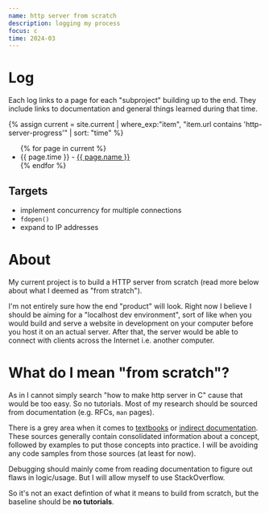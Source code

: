 ```yaml
---
name: http server from scratch
description: logging my process
focus: c
time: 2024-03
---
```


# Log

Each log links to a page for each "subproject" building up to the end. They include links to documentation and general things learned during that time.

{% assign current = site.current | where_exp:"item", "item.url contains 'http-server-progress'" | sort: "time" %}
<ul>
{% for page in current %}
    <li>
    {{ page.time }} - <a href="{{ page.url }}">{{ page.name }}</a>
    </li>
{% endfor %}
</ul>

## Targets

- implement concurrency for multiple connections
- `fdopen()`
- expand to IP addresses

# About

My current project is to build a HTTP server from scratch (read more below about what I deemed as "from stratch").

I'm not entirely sure how the end "product" will look. Right now I believe I should be aiming for a "localhost dev environment", sort of like when you would build and serve a website in development on your computer before you host it on an actual server. After that, the server would be able to connect with clients across the Internet i.e. another computer.

# What do I mean "from scratch"?

As in I cannot simply search "how to make http server in C" cause that would be too easy. So no tutorials. Most of my research should be sourced from documentation (e.g. RFCs, `man` pages). 

There is a grey area when it comes to [textbooks](https://beej.us/guide/bgnet/html/split/index.html) or [indirect documentation](https://www.ibm.com/docs/en/i/7.5?topic=programming-how-sockets-work). These sources generally contain consolidated information about a concept, followed by examples to put those concepts into practice. I will be avoiding any code samples from those sources (at least for now).

Debugging should mainly come from reading documentation to figure out flaws in logic/usage. But I will allow myself to use StackOverflow.

So it's not an exact defintion of what it means to build from scratch, but the baseline should be **no tutorials**.